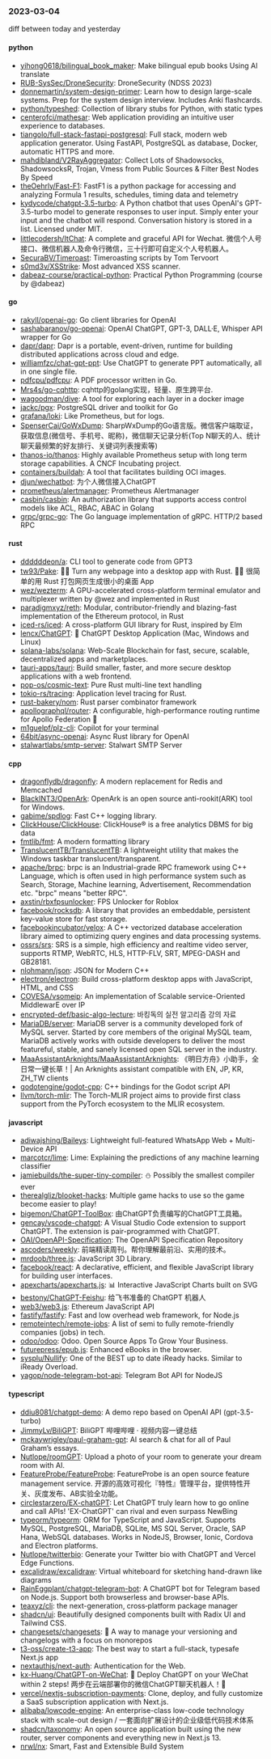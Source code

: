 ### 2023-03-04
diff between today and yesterday

#### python
* [yihong0618/bilingual_book_maker](https://github.com/yihong0618/bilingual_book_maker): Make bilingual epub books Using AI translate
* [RUB-SysSec/DroneSecurity](https://github.com/RUB-SysSec/DroneSecurity): DroneSecurity (NDSS 2023)
* [donnemartin/system-design-primer](https://github.com/donnemartin/system-design-primer): Learn how to design large-scale systems. Prep for the system design interview. Includes Anki flashcards.
* [python/typeshed](https://github.com/python/typeshed): Collection of library stubs for Python, with static types
* [centerofci/mathesar](https://github.com/centerofci/mathesar): Web application providing an intuitive user experience to databases.
* [tiangolo/full-stack-fastapi-postgresql](https://github.com/tiangolo/full-stack-fastapi-postgresql): Full stack, modern web application generator. Using FastAPI, PostgreSQL as database, Docker, automatic HTTPS and more.
* [mahdibland/V2RayAggregator](https://github.com/mahdibland/V2RayAggregator): Collect Lots of Shadowsocks, ShadowsocksR, Trojan, Vmess from Public Sources & Filter Best Nodes By Speed
* [theOehrly/Fast-F1](https://github.com/theOehrly/Fast-F1): FastF1 is a python package for accessing and analyzing Formula 1 results, schedules, timing data and telemetry
* [kydycode/chatgpt-3.5-turbo](https://github.com/kydycode/chatgpt-3.5-turbo): A Python chatbot that uses OpenAI's GPT-3.5-turbo model to generate responses to user input. Simply enter your input and the chatbot will respond. Conversation history is stored in a list. Licensed under MIT.
* [littlecodersh/ItChat](https://github.com/littlecodersh/ItChat): A complete and graceful API for Wechat. 微信个人号接口、微信机器人及命令行微信，三十行即可自定义个人号机器人。
* [SecuraBV/Timeroast](https://github.com/SecuraBV/Timeroast): Timeroasting scripts by Tom Tervoort
* [s0md3v/XSStrike](https://github.com/s0md3v/XSStrike): Most advanced XSS scanner.
* [dabeaz-course/practical-python](https://github.com/dabeaz-course/practical-python): Practical Python Programming (course by @dabeaz)

#### go
* [rakyll/openai-go](https://github.com/rakyll/openai-go): Go client libraries for OpenAI
* [sashabaranov/go-openai](https://github.com/sashabaranov/go-openai): OpenAI ChatGPT, GPT-3, DALL·E, Whisper API wrapper for Go
* [dapr/dapr](https://github.com/dapr/dapr): Dapr is a portable, event-driven, runtime for building distributed applications across cloud and edge.
* [williamfzc/chat-gpt-ppt](https://github.com/williamfzc/chat-gpt-ppt): Use ChatGPT to generate PPT automatically, all in one single file.
* [pdfcpu/pdfcpu](https://github.com/pdfcpu/pdfcpu): A PDF processor written in Go.
* [Mrs4s/go-cqhttp](https://github.com/Mrs4s/go-cqhttp): cqhttp的golang实现，轻量、原生跨平台.
* [wagoodman/dive](https://github.com/wagoodman/dive): A tool for exploring each layer in a docker image
* [jackc/pgx](https://github.com/jackc/pgx): PostgreSQL driver and toolkit for Go
* [grafana/loki](https://github.com/grafana/loki): Like Prometheus, but for logs.
* [SpenserCai/GoWxDump](https://github.com/SpenserCai/GoWxDump): SharpWxDump的Go语言版。微信客户端取证，获取信息(微信号、手机号、昵称)，微信聊天记录分析(Top N聊天的人、统计聊天最频繁的好友排行、关键词列表搜索等)
* [thanos-io/thanos](https://github.com/thanos-io/thanos): Highly available Prometheus setup with long term storage capabilities. A CNCF Incubating project.
* [containers/buildah](https://github.com/containers/buildah): A tool that facilitates building OCI images.
* [djun/wechatbot](https://github.com/djun/wechatbot): 为个人微信接入ChatGPT
* [prometheus/alertmanager](https://github.com/prometheus/alertmanager): Prometheus Alertmanager
* [casbin/casbin](https://github.com/casbin/casbin): An authorization library that supports access control models like ACL, RBAC, ABAC in Golang
* [grpc/grpc-go](https://github.com/grpc/grpc-go): The Go language implementation of gRPC. HTTP/2 based RPC

#### rust
* [ddddddeon/a](https://github.com/ddddddeon/a): CLI tool to generate code from GPT3
* [tw93/Pake](https://github.com/tw93/Pake): 🤱🏻 Turn any webpage into a desktop app with Rust. 🤱🏻 很简单的用 Rust 打包网页生成很小的桌面 App
* [wez/wezterm](https://github.com/wez/wezterm): A GPU-accelerated cross-platform terminal emulator and multiplexer written by @wez and implemented in Rust
* [paradigmxyz/reth](https://github.com/paradigmxyz/reth): Modular, contributor-friendly and blazing-fast implementation of the Ethereum protocol, in Rust
* [iced-rs/iced](https://github.com/iced-rs/iced): A cross-platform GUI library for Rust, inspired by Elm
* [lencx/ChatGPT](https://github.com/lencx/ChatGPT): 🔮 ChatGPT Desktop Application (Mac, Windows and Linux)
* [solana-labs/solana](https://github.com/solana-labs/solana): Web-Scale Blockchain for fast, secure, scalable, decentralized apps and marketplaces.
* [tauri-apps/tauri](https://github.com/tauri-apps/tauri): Build smaller, faster, and more secure desktop applications with a web frontend.
* [pop-os/cosmic-text](https://github.com/pop-os/cosmic-text): Pure Rust multi-line text handling
* [tokio-rs/tracing](https://github.com/tokio-rs/tracing): Application level tracing for Rust.
* [rust-bakery/nom](https://github.com/rust-bakery/nom): Rust parser combinator framework
* [apollographql/router](https://github.com/apollographql/router): A configurable, high-performance routing runtime for Apollo Federation 🚀
* [m1guelpf/plz-cli](https://github.com/m1guelpf/plz-cli): Copilot for your terminal
* [64bit/async-openai](https://github.com/64bit/async-openai): Async Rust library for OpenAI
* [stalwartlabs/smtp-server](https://github.com/stalwartlabs/smtp-server): Stalwart SMTP Server

#### cpp
* [dragonflydb/dragonfly](https://github.com/dragonflydb/dragonfly): A modern replacement for Redis and Memcached
* [BlackINT3/OpenArk](https://github.com/BlackINT3/OpenArk): OpenArk is an open source anti-rookit(ARK) tool for Windows.
* [gabime/spdlog](https://github.com/gabime/spdlog): Fast C++ logging library.
* [ClickHouse/ClickHouse](https://github.com/ClickHouse/ClickHouse): ClickHouse® is a free analytics DBMS for big data
* [fmtlib/fmt](https://github.com/fmtlib/fmt): A modern formatting library
* [TranslucentTB/TranslucentTB](https://github.com/TranslucentTB/TranslucentTB): A lightweight utility that makes the Windows taskbar translucent/transparent.
* [apache/brpc](https://github.com/apache/brpc): brpc is an Industrial-grade RPC framework using C++ Language, which is often used in high performance system such as Search, Storage, Machine learning, Advertisement, Recommendation etc. "brpc" means "better RPC".
* [axstin/rbxfpsunlocker](https://github.com/axstin/rbxfpsunlocker): FPS Unlocker for Roblox
* [facebook/rocksdb](https://github.com/facebook/rocksdb): A library that provides an embeddable, persistent key-value store for fast storage.
* [facebookincubator/velox](https://github.com/facebookincubator/velox): A C++ vectorized database acceleration library aimed to optimizing query engines and data processing systems.
* [ossrs/srs](https://github.com/ossrs/srs): SRS is a simple, high efficiency and realtime video server, supports RTMP, WebRTC, HLS, HTTP-FLV, SRT, MPEG-DASH and GB28181.
* [nlohmann/json](https://github.com/nlohmann/json): JSON for Modern C++
* [electron/electron](https://github.com/electron/electron): Build cross-platform desktop apps with JavaScript, HTML, and CSS
* [COVESA/vsomeip](https://github.com/COVESA/vsomeip): An implementation of Scalable service-Oriented MiddlewarE over IP
* [encrypted-def/basic-algo-lecture](https://github.com/encrypted-def/basic-algo-lecture): 바킹독의 실전 알고리즘 강의 자료
* [MariaDB/server](https://github.com/MariaDB/server): MariaDB server is a community developed fork of MySQL server. Started by core members of the original MySQL team, MariaDB actively works with outside developers to deliver the most featureful, stable, and sanely licensed open SQL server in the industry.
* [MaaAssistantArknights/MaaAssistantArknights](https://github.com/MaaAssistantArknights/MaaAssistantArknights): 《明日方舟》小助手，全日常一键长草！| An Arknights assistant compatible with EN, JP, KR, ZH_TW clients
* [godotengine/godot-cpp](https://github.com/godotengine/godot-cpp): C++ bindings for the Godot script API
* [llvm/torch-mlir](https://github.com/llvm/torch-mlir): The Torch-MLIR project aims to provide first class support from the PyTorch ecosystem to the MLIR ecosystem.

#### javascript
* [adiwajshing/Baileys](https://github.com/adiwajshing/Baileys): Lightweight full-featured WhatsApp Web + Multi-Device API
* [marcotcr/lime](https://github.com/marcotcr/lime): Lime: Explaining the predictions of any machine learning classifier
* [jamiebuilds/the-super-tiny-compiler](https://github.com/jamiebuilds/the-super-tiny-compiler): ⛄ Possibly the smallest compiler ever
* [therealgliz/blooket-hacks](https://github.com/therealgliz/blooket-hacks): Multiple game hacks to use so the game become easier to play!
* [bigemon/ChatGPT-ToolBox](https://github.com/bigemon/ChatGPT-ToolBox): 由ChatGPT负责编写的ChatGPT工具箱。
* [gencay/vscode-chatgpt](https://github.com/gencay/vscode-chatgpt): A Visual Studio Code extension to support ChatGPT. The extension is pair-programmed with ChatGPT.
* [OAI/OpenAPI-Specification](https://github.com/OAI/OpenAPI-Specification): The OpenAPI Specification Repository
* [ascoders/weekly](https://github.com/ascoders/weekly): 前端精读周刊。帮你理解最前沿、实用的技术。
* [mrdoob/three.js](https://github.com/mrdoob/three.js): JavaScript 3D Library.
* [facebook/react](https://github.com/facebook/react): A declarative, efficient, and flexible JavaScript library for building user interfaces.
* [apexcharts/apexcharts.js](https://github.com/apexcharts/apexcharts.js): 📊 Interactive JavaScript Charts built on SVG
* [bestony/ChatGPT-Feishu](https://github.com/bestony/ChatGPT-Feishu): 给飞书准备的 ChatGPT 机器人
* [web3/web3.js](https://github.com/web3/web3.js): Ethereum JavaScript API
* [fastify/fastify](https://github.com/fastify/fastify): Fast and low overhead web framework, for Node.js
* [remoteintech/remote-jobs](https://github.com/remoteintech/remote-jobs): A list of semi to fully remote-friendly companies (jobs) in tech.
* [odoo/odoo](https://github.com/odoo/odoo): Odoo. Open Source Apps To Grow Your Business.
* [futurepress/epub.js](https://github.com/futurepress/epub.js): Enhanced eBooks in the browser.
* [sysplu/Nullify](https://github.com/sysplu/Nullify): One of the BEST up to date iReady hacks. Similar to iReady Overload.
* [yagop/node-telegram-bot-api](https://github.com/yagop/node-telegram-bot-api): Telegram Bot API for NodeJS

#### typescript
* [ddiu8081/chatgpt-demo](https://github.com/ddiu8081/chatgpt-demo): A demo repo based on OpenAI API (gpt-3.5-turbo)
* [JimmyLv/BiliGPT](https://github.com/JimmyLv/BiliGPT): BiliGPT 哔哩哔哩 · 视频内容一键总结
* [mckaywrigley/paul-graham-gpt](https://github.com/mckaywrigley/paul-graham-gpt): AI search & chat for all of Paul Graham’s essays.
* [Nutlope/roomGPT](https://github.com/Nutlope/roomGPT): Upload a photo of your room to generate your dream room with AI.
* [FeatureProbe/FeatureProbe](https://github.com/FeatureProbe/FeatureProbe): FeatureProbe is an open source feature management service. 开源的高效可视化『特性』管理平台，提供特性开关、灰度发布、AB实验全功能。
* [circlestarzero/EX-chatGPT](https://github.com/circlestarzero/EX-chatGPT): Let ChatGPT truly learn how to go online and call APIs! 'EX-ChatGPT' can rival and even surpass NewBing
* [typeorm/typeorm](https://github.com/typeorm/typeorm): ORM for TypeScript and JavaScript. Supports MySQL, PostgreSQL, MariaDB, SQLite, MS SQL Server, Oracle, SAP Hana, WebSQL databases. Works in NodeJS, Browser, Ionic, Cordova and Electron platforms.
* [Nutlope/twitterbio](https://github.com/Nutlope/twitterbio): Generate your Twitter bio with ChatGPT and Vercel Edge Functions.
* [excalidraw/excalidraw](https://github.com/excalidraw/excalidraw): Virtual whiteboard for sketching hand-drawn like diagrams
* [RainEggplant/chatgpt-telegram-bot](https://github.com/RainEggplant/chatgpt-telegram-bot): A ChatGPT bot for Telegram based on Node.js. Support both browserless and browser-base APIs.
* [teaxyz/cli](https://github.com/teaxyz/cli): the next-generation, cross‐platform package manager
* [shadcn/ui](https://github.com/shadcn/ui): Beautifully designed components built with Radix UI and Tailwind CSS.
* [changesets/changesets](https://github.com/changesets/changesets): 🦋 A way to manage your versioning and changelogs with a focus on monorepos
* [t3-oss/create-t3-app](https://github.com/t3-oss/create-t3-app): The best way to start a full-stack, typesafe Next.js app
* [nextauthjs/next-auth](https://github.com/nextauthjs/next-auth): Authentication for the Web.
* [kx-Huang/ChatGPT-on-WeChat](https://github.com/kx-Huang/ChatGPT-on-WeChat): 🤖️ Deploy ChatGPT on your WeChat within 2 steps! 两步在云端部署你的微信ChatGPT聊天机器人！🤖️
* [vercel/nextjs-subscription-payments](https://github.com/vercel/nextjs-subscription-payments): Clone, deploy, and fully customize a SaaS subscription application with Next.js.
* [alibaba/lowcode-engine](https://github.com/alibaba/lowcode-engine): An enterprise-class low-code technology stack with scale-out design / 一套面向扩展设计的企业级低代码技术体系
* [shadcn/taxonomy](https://github.com/shadcn/taxonomy): An open source application built using the new router, server components and everything new in Next.js 13.
* [nrwl/nx](https://github.com/nrwl/nx): Smart, Fast and Extensible Build System
